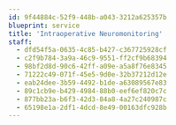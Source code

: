 ```yaml
---
id: 9f44884c-52f9-448b-a043-3212a625357b
blueprint: service
title: 'Intraoperative Neuromonitoring'
staff:
  - dfd54f5a-0635-4c85-b427-c367725928cf
  - c2f9b784-3a9a-46c9-9551-ff2cf9b68394
  - 98bf2d8d-90c6-42ff-a09e-a5a8f76e8345
  - 71222c49-071f-45e5-9d0e-32b37212d12e
  - eab24dee-3b59-4492-b1de-a63089567e83
  - 89c1cb9e-b429-4984-88b0-eef6ef820c7c
  - 877bb23a-b6f3-42d3-84a8-4a27c240987c
  - 65198e1a-2df1-4dcd-8e49-00163dfc928b
---
```

